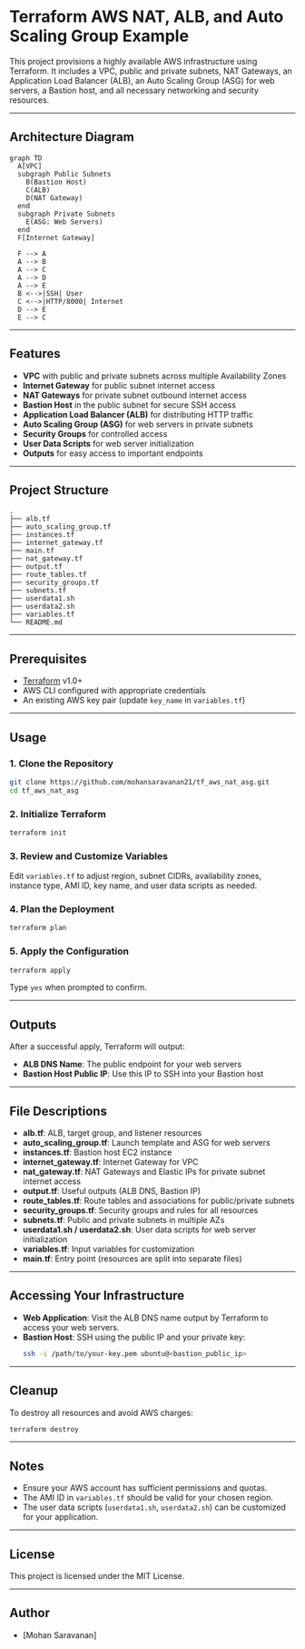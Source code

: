 # Terraform AWS NAT, ALB, and Auto Scaling Group Example

This project provisions a highly available AWS infrastructure using Terraform. It includes a VPC, public and private subnets, NAT Gateways, an Application Load Balancer (ALB), an Auto Scaling Group (ASG) for web servers, a Bastion host, and all necessary networking and security resources.

---

## Architecture Diagram

```mermaid
graph TD
  A[VPC]
  subgraph Public Subnets
    B(Bastion Host)
    C(ALB)
    D(NAT Gateway)
  end
  subgraph Private Subnets
    E(ASG: Web Servers)
  end
  F[Internet Gateway]

  F --> A
  A --> B
  A --> C
  A --> D
  A --> E
  B <-->|SSH| User
  C <-->|HTTP/8000| Internet
  D --> E
  E --> C
```

---

## Features

- **VPC** with public and private subnets across multiple Availability Zones
- **Internet Gateway** for public subnet internet access
- **NAT Gateways** for private subnet outbound internet access
- **Bastion Host** in the public subnet for secure SSH access
- **Application Load Balancer (ALB)** for distributing HTTP traffic
- **Auto Scaling Group (ASG)** for web servers in private subnets
- **Security Groups** for controlled access
- **User Data Scripts** for web server initialization
- **Outputs** for easy access to important endpoints

---

## Project Structure

```
.
├── alb.tf
├── auto_scaling_group.tf
├── instances.tf
├── internet_gateway.tf
├── main.tf
├── nat_gateway.tf
├── output.tf
├── route_tables.tf
├── security_groups.tf
├── subnets.tf
├── userdata1.sh
├── userdata2.sh
├── variables.tf
└── README.md
```

---

## Prerequisites

- [Terraform](https://www.terraform.io/downloads.html) v1.0+
- AWS CLI configured with appropriate credentials
- An existing AWS key pair (update `key_name` in `variables.tf`)

---

## Usage

### 1. Clone the Repository

```sh
git clone https://github.com/mohansaravanan21/tf_aws_nat_asg.git
cd tf_aws_nat_asg
```

### 2. Initialize Terraform

```sh
terraform init
```

### 3. Review and Customize Variables

Edit `variables.tf` to adjust region, subnet CIDRs, availability zones, instance type, AMI ID, key name, and user data scripts as needed.

### 4. Plan the Deployment

```sh
terraform plan
```

### 5. Apply the Configuration

```sh
terraform apply
```

Type `yes` when prompted to confirm.

---

## Outputs

After a successful apply, Terraform will output:

- **ALB DNS Name**: The public endpoint for your web servers
- **Bastion Host Public IP**: Use this IP to SSH into your Bastion host

---

## File Descriptions

- **alb.tf**: ALB, target group, and listener resources
- **auto_scaling_group.tf**: Launch template and ASG for web servers
- **instances.tf**: Bastion host EC2 instance
- **internet_gateway.tf**: Internet Gateway for VPC
- **nat_gateway.tf**: NAT Gateways and Elastic IPs for private subnet internet access
- **output.tf**: Useful outputs (ALB DNS, Bastion IP)
- **route_tables.tf**: Route tables and associations for public/private subnets
- **security_groups.tf**: Security groups and rules for all resources
- **subnets.tf**: Public and private subnets in multiple AZs
- **userdata1.sh / userdata2.sh**: User data scripts for web server initialization
- **variables.tf**: Input variables for customization
- **main.tf**: Entry point (resources are split into separate files)

---

## Accessing Your Infrastructure

- **Web Application**: Visit the ALB DNS name output by Terraform to access your web servers.
- **Bastion Host**: SSH using the public IP and your private key:
  ```sh
  ssh -i /path/to/your-key.pem ubuntu@<bastion_public_ip>
  ```

---

## Cleanup

To destroy all resources and avoid AWS charges:

```sh
terraform destroy
```

---

## Notes

- Ensure your AWS account has sufficient permissions and quotas.
- The AMI ID in `variables.tf` should be valid for your chosen region.
- The user data scripts (`userdata1.sh`, `userdata2.sh`) can be customized for your application.

---

## License

This project is licensed under the MIT License.

---

## Author

- [Mohan Saravanan]